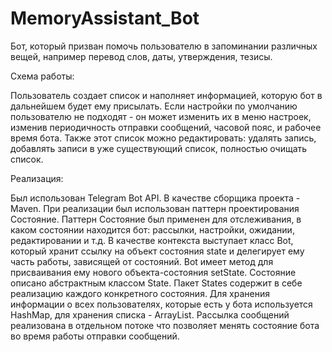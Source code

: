 # MemoryAssistant_Bot

Бот, который призван помочь пользователю в запоминании различных вещей, например перевод слов, даты, утверждения, тезисы.

Схема работы: 

Пользователь создает список и наполняет информацией, которую бот в дальнейшем будет ему присылать. 
Если настройки по умолчанию пользователю не подходят - он может изменить их в меню настроек, изменив периодичность отправки сообщений, часовой пояс, и рабочее время бота. 
Также этот список можно редактировать: удалять запись, добавлять записи в уже существующий список, полностью очищать список. 

Реализация:

Был использован Telegram Bot API. В качестве сборщика проекта - Maven.
При реализации был использован паттерн проектирования Состояние.
Паттерн Состояние был применен для отслеживания, в каком состоянии находится бот: рассылки, настройки, ожидании, редактировании и т.д.
В качестве контекста выступает класс Bot, который хранит ссылку на объект состояния state и делегирует ему часть работы, зависящей от состояний. Bot имеет метод для присваивания ему нового объекта-состояния setState.
Состояние описано абстрактным классом State. 
Пакет States содержит в себе реализацию каждого конкретного состояния. 
Для хранения информации о всех пользователях, которые есть у бота используется HashMap, для хранения списка - ArrayList.
Рассылка сообщений реализована в отдельном потоке что позволяет менять состояние бота во время работы отправки сообщений.
